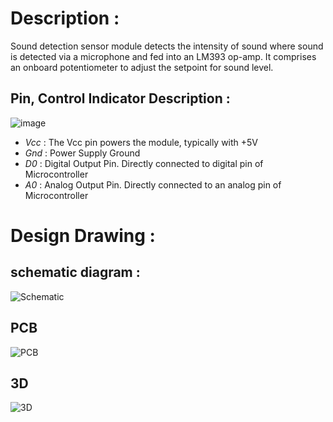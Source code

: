 # Description :
Sound detection sensor module detects the intensity of sound where sound is detected via a microphone and fed into an LM393 op-amp.
It comprises an onboard potentiometer to adjust the setpoint for sound level.
## Pin, Control Indicator	Description :
![image](https://github.com/user-attachments/assets/0961b335-c779-44bc-b77d-d5e4b9524cde)

- *Vcc* :	The Vcc pin powers the module, typically with +5V
- *Gnd* :	Power Supply Ground
- *D0* :	Digital Output Pin. Directly connected to digital pin of Microcontroller
- *A0* :	Analog Output Pin. Directly connected to an analog pin of Microcontroller 

# Design Drawing :
## schematic diagram :
![Schematic](https://github.com/user-attachments/assets/b1e19070-0f1b-4f45-aeb0-bd67fb5a001f)

## PCB
![PCB](https://github.com/user-attachments/assets/a6fcaafd-f7b6-4a2a-8d9a-2699bf8de7d1)

## 3D
![3D](https://github.com/user-attachments/assets/3ad24b51-0ef1-462f-ac83-b9d1cbaa02ae)


